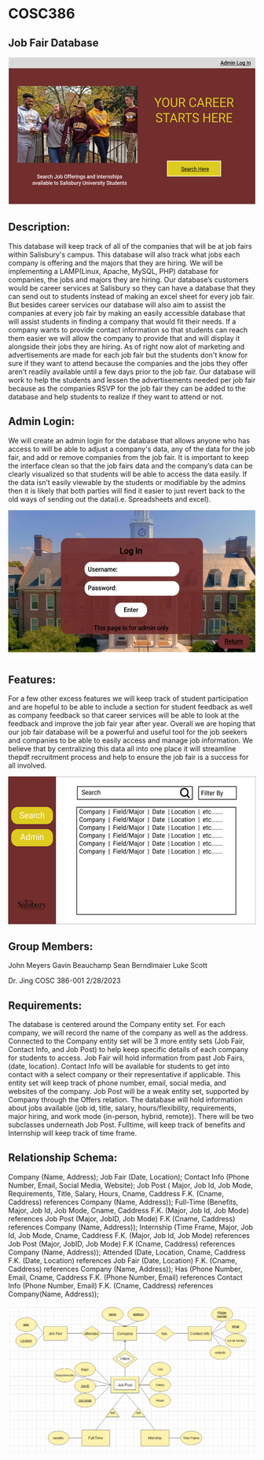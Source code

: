 # COSC386

## Job Fair Database

<div align="center">
<img src="database.png" alt="Welcome Screen" width="600" height="300">
</div>


## Description:
This database will keep track of all of the companies that will be at job fairs within
Salisbury's campus. This database will also track what jobs each company is offering and the
majors that they are hiring. We will be implementing a LAMP(Linux, Apache, MySQL, PHP)
database for companies, the jobs and majors they are hiring. Our database’s customers would be
career services at Salisbury so they can have a database that they can send out to students instead
of making an excel sheet for every job fair. But besides career services our database will also aim
to assist the companies at every job fair by making an easily accessible database that will assist
students in finding a company that would fit their needs. If a company wants to provide contact
information so that students can reach them easier we will allow the company to provide that and
will display it alongside their jobs they are hiring. As of right now alot of marketing and
advertisements are made for each job fair but the students don't know for sure if they want to
attend because the companies and the jobs they offer aren’t readily available until a few days
prior to the job fair. Our database will work to help the students and lessen the advertisements
needed per job fair because as the companies RSVP for the job fair they can be added to the
database and help students to realize if they want to attend or not.

## Admin Login:
We will create an admin login for the database that allows anyone who has access to will
be able to adjust a company's data, any of the data for the job fair, and add or remove companies
from the job fair. It is important to keep the interface clean so that the job fairs data and the
company’s data can be clearly visualized so that students will be able to access the data easily. If
the data isn’t easily viewable by the students or modifiable by the admins then it is likely that
both parties will find it easier to just revert back to the old ways of sending out the data(i.e.
Spreadsheets and excel).

<div align="center">
<img src="admin_login.png" alt="Login" width="600" height="300">
</div>

## Features:
  For a few other excess features we will keep track of student
participation and are hopeful to be able to include a section for student feedback as well as
company feedback so that career services will be able to look at the feedback and improve the
job fair year after year. Overall we are hoping that our job fair database will be a powerful and
useful tool for the job seekers and companies to be able to easily access and manage job
information. We believe that by centralizing this data all into one place it will streamline thepdf
recruitment process and help to ensure the job fair is a success for all involved.

<div align="center">
<img src="Databaseexample1.png" alt="example" width="600" height="300">
</div>

## Group Members:
John Meyers
Gavin Beauchamp
Sean Berndlmaier
Luke Scott

Dr. Jing
COSC 386-001
2/28/2023


## Requirements:
The database is centered around the Company entity set.
For each company, we will record the name of the company as well as the address.
Connected to the Company entity set will be 3 more entity sets (Job Fair, Contact Info, and Job
Post) to help keep specific details of each company for students to access.
Job Fair will hold information from past Job Fairs, (date, location).
Contact Info will be available for students to get into contact with a select company or their
representative if applicable. This entity set will keep track of phone number, email, social
media, and websites of the company.
Job Post will be a weak entity set, supported by Company through the Offers relation. The
database will hold information about jobs available (job id, title, salary, hours/flexibility,
requirements, major hiring, and work mode {in-person, hybrid, remote}).
There will be two subclasses underneath Job Post. Fulltime, will keep track of benefits and
Internship will keep track of time frame.


## Relationship Schema:
Company (Name, Address);
Job Fair (Date, Location);
Contact Info (Phone Number, Email, Social Media, Website);
Job Post ( Major, Job Id, Job Mode, Requirements, Title, Salary, Hours, Cname, Caddress
F.K. (Cname, Caddress) references Company (Name, Address));
Full-Time (Benefits, Major, Job Id, Job Mode, Cname, Caddress
F.K. (Major, Job Id, Job Mode) references Job Post (Major, JobID, Job Mode)
F.K (Cname, Caddress) references Company (Name, Address));
Internship (Time Frame, Major, Job Id, Job Mode, Cname, Caddress
F.K. (Major, Job Id, Job Mode) references Job Post (Major, JobID, Job Mode)
F.K (Cname, Caddress) references Company (Name, Address));
Attended (Date, Location, Cname, Caddress
F.K. (Date, Location) references Job Fair (Date, Location)
F.K. (Cname, Caddress) references Company (Name, Address));
Has (Phone Number, Email, Cname, Caddress
F.K. (Phone Number, Email) references Contact Info (Phone Number, Email)
F.K. (Cname, Caddress) references Company(Name, Address));

<div align="center">
<img src="ER_Diagram.png" alt="ER" width="500" height="300">
</div>
